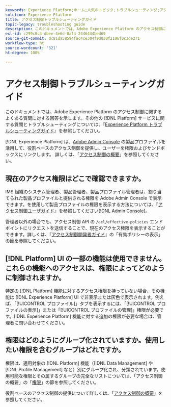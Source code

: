 ```yaml
---
keywords: Experience Platform;ホーム;人気のトピック;トラブルシューティング;アクセス制御
solution: Experience Platform
title: アクセス制御トラブルシューティングガイド
topic-legacy: troubleshooting guide
description: このドキュメントでは、Adobe Experience Platform のアクセス制御に関するよくある質問に対する回答を示します。
exl-id: c299c0c4-dbee-4e6d-8af4-2446444bed69
source-git-commit: dc81da58594fac4ce304f9d030f2106f0c3de271
workflow-type: ht
source-wordcount: '321'
ht-degree: 100%

---
```


# アクセス制御トラブルシューティングガイド

このドキュメントでは、Adobe Experience Platform のアクセス制御に関するよくある質問に対する回答を示します。その他の [!DNL Platform] サービスに関する質問とトラブルシューティングについては、『[Experience Platform トラブルシューティングガイド](../landing/troubleshooting.md)』を参照してください。

[!DNL Experience Platform] は、[Adobe Admin Console](https://adminconsole.adobe.com) の製品プロファイルを活用して、役割ベースのアクセス制御を提供し、ユーザーを権限およびサンドボックスにリンクします。  詳しくは、「[アクセス制御の概要](home.md)」を参照してください。

## 現在のアクセス権限はどこで確認できますか。

IMS 組織のシステム管理者、製品管理者、製品プロファイル管理者は、割り当てられた製品プロファイルと提供される権限を Adobe Admin Console で表示できます。を使用して製品プロファイルの権限を表示する方法については、『[アクセス制御ユーザガイド](./ui/overview.md)』を参照してください[!DNL Admin Console]。

管理者以外の場合でも、アクセス制御 API の `/acl/effective-policies` エンドポイントにリクエストを送信することで、現在のアクセス権限を表示することができます。詳しくは、『[アクセス制御開発者ガイド](./api/effective-policies.md)』の「有効ポリシーの表示」の節を参照してください。

## [!DNL Platform] UI の一部の機能は使用できません。これらの機能へのアクセスは、権限によってどのように制御されますか。

特定の [!DNL Platform] 機能に対するアクセス権限を持っていない場合、その機能は [!DNL Experience Platform] UI で非表示または灰色で表示されます。例えば、「[!UICONTROL プロファイル]」タブを表示するには、「[!UICONTROL プロファイルの表示]」または「[!UICONTROL プロファイルの管理]」権限が必要です。[!DNL Experience Platform] 機能に対する追加の権限が必要な場合は、管理者に問い合わせてください。

## 権限はどのようにグループ化されていますか。使用したい権限を含むグループはどれですか。

権限は、適用対象の [!DNL Platform] 機能（[!DNL Data Management] や [!DNL Profile Management] など）別にグループ化され、分類されています。使用可能な権限とその属するグループの完全なリストについては、「アクセス制御の概要」の「[権限](home.md#permissions)」の節を参照してください。

役割ベースのアクセス制御の提供について詳しくは、「[アクセス制御の概要](home.md)」を参照してください。
